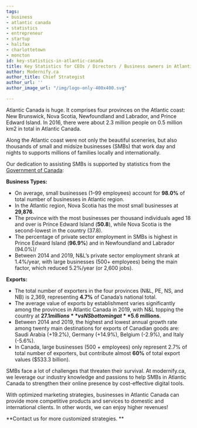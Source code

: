 ```yaml
---
tags:
- business
- atlantic canada
- statistics
- entrepreneur
- startup
- halifax
- charlottetown
- moncton
id: key-statistics-in-atlantic-canada
title: Key Statistics for CEOs / Directors / Business owners in Atlantic Canada (2021)
author: Modernify.ca
author_title: Chief Strategist
author_url: ''
author_image_url: "/img/logo-only-400x400.svg"

---
```

Atlantic Canada is huge. It comprises four provinces on the Atlantic coast: New Brunswick, Nova Scotia, Newfoundland and Labrador, and Prince Edward Island. In 2016, there were about 2.3 million people on 0.5 million km2 in total in Atlantic Canada.

Along the Atlantic coast were not only the beautiful sceneries, but also thousands of small and midsize businesses (SMBs) that work day and nights to supports millions of families locally and internationally.

Our dedication to assisting SMBs is supported by statistics from the [Government of Canada](https://www.ic.gc.ca/eic/site/061.nsf/eng/h_03126.html):

**Business Types:**

* On average, small businesses (1–99 employees) account for **98.0%** of total number of businesses in Atlantic region.
* In the Atlantic region, Nova Scotia has the most small businesses at **29,876**.
* The province with the most businesses per thousand individuals aged 18 and over is Prince Edward Island (**50.8**), while Nova Scotia is the second-lowest in the country (37.8).
* The percentage of private sector employment in SMBs is highest in Prince Edward Island (**96.9%**) and in Newfoundland and Labrador (94.0%)/
* Between 2014 and 2019, N&L’s private sector employment shrank at 1.4%/year, with large businesses (500+ employees) being the main factor, which reduced 5.2%/year (or 2,600 jobs).

**Exports:**

* The total number of exporters in the four provinces (N&L, PE, NS, and NB) is 2,369, representing **4.7%** of Canada’s national total.
* The average value of exports by establishment varies significantly among the provinces in Atlantic Canada in 2019, with N&L topping the country at **$27.1 millions** vs NS bottoming at **$5.6 millions**.
* Between 2014 and 2019, the highest and lowest annual growth rate among twenty main destinations for exports of Canadian goods are: Saudi Arabia (+19.2%), Germany (+14.9%), Belgium (-2.9%), and Italy (-5.6%).
* In Canada, large businesses (500 + employees) only represent 2.7% of total number of exporters, but contribute almost **60%** of total export values ($533.3 billion).

SMBs face a lot of challenges that threaten their survival. At modernify.ca, we leverage our industry knowledge and passions to help SMBs in Atlantic Canada to strengthen their online presence by cost-effective digital tools.  

With optimized marketing strategies, businesses in Atlantic Canada can provide more competitive products and services to domestic and international clients. In other words, we can enjoy higher revenues!

**Contact us for more customized strategies. **